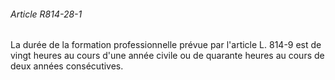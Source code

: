 ###### Article R814-28-1

La durée de la formation professionnelle prévue par l'article L. 814-9 est de vingt heures au cours d'une année civile ou de quarante heures au cours de deux années consécutives.

